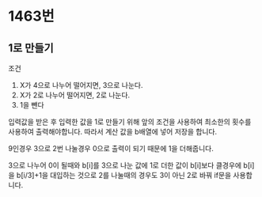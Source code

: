 1463번 
============
1로 만들기
------------

조건
1. X가 4으로 나누어 떨어지면, 3으로 나눈다.
2. X가 2로 나누어 떨어지면, 2로 나눈다.
3. 1을 뺀다

입력값을 받은 후 입력한 값을 1로 만들기 위해 앞의 조건을 사용하여 최소한의 횟수를 사용하여 출력해야합니다. 따라서 계산 값을 b배열에 넣어 저장을 합니다.

9인경우 3으로 2번 나눌경우 0으로 출력이 되기 때문에 1을 더해줍니다.

3으로 나누어 0이 될때와 b[i]를 3으로 나눈 값에 1로 더한 값이 b[i]보다 클경우에 b[i]을 b[i/3]+1을 대입하는 것으로 2를 나눌때의 경우도 3이 아닌 2로 바꿔 if문을 사용합니다.